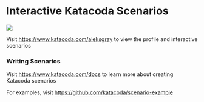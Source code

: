 # Interactive Katacoda Scenarios

[![](http://shields.katacoda.com/katacoda/aleksgray/count.svg)](https://www.katacoda.com/aleksgray "Get your profile on Katacoda.com")

Visit https://www.katacoda.com/aleksgray to view the profile and interactive scenarios

### Writing Scenarios
Visit https://www.katacoda.com/docs to learn more about creating Katacoda scenarios

For examples, visit https://github.com/katacoda/scenario-example

